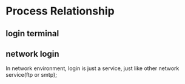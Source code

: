 # Process Relationship

## login terminal

## network login
In network environment, login is just a service, just like other network service(ftp or smtp);

